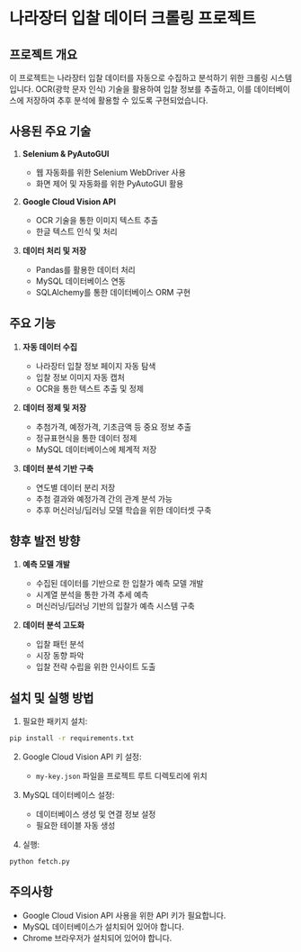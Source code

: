 # 나라장터 입찰 데이터 크롤링 프로젝트

## 프로젝트 개요
이 프로젝트는 나라장터 입찰 데이터를 자동으로 수집하고 분석하기 위한 크롤링 시스템입니다. OCR(광학 문자 인식) 기술을 활용하여 입찰 정보를 추출하고, 이를 데이터베이스에 저장하여 추후 분석에 활용할 수 있도록 구현되었습니다.

## 사용된 주요 기술
1. **Selenium & PyAutoGUI**
   - 웹 자동화를 위한 Selenium WebDriver 사용
   - 화면 제어 및 자동화를 위한 PyAutoGUI 활용

2. **Google Cloud Vision API**
   - OCR 기술을 통한 이미지 텍스트 추출
   - 한글 텍스트 인식 및 처리

3. **데이터 처리 및 저장**
   - Pandas를 활용한 데이터 처리
   - MySQL 데이터베이스 연동
   - SQLAlchemy를 통한 데이터베이스 ORM 구현

## 주요 기능
1. **자동 데이터 수집**
   - 나라장터 입찰 정보 페이지 자동 탐색
   - 입찰 정보 이미지 자동 캡처
   - OCR을 통한 텍스트 추출 및 정제

2. **데이터 정제 및 저장**
   - 추첨가격, 예정가격, 기초금액 등 중요 정보 추출
   - 정규표현식을 통한 데이터 정제
   - MySQL 데이터베이스에 체계적 저장

3. **데이터 분석 기반 구축**
   - 연도별 데이터 분리 저장
   - 추첨 결과와 예정가격 간의 관계 분석 가능
   - 추후 머신러닝/딥러닝 모델 학습을 위한 데이터셋 구축

## 향후 발전 방향
1. **예측 모델 개발**
   - 수집된 데이터를 기반으로 한 입찰가 예측 모델 개발
   - 시계열 분석을 통한 가격 추세 예측
   - 머신러닝/딥러닝 기반의 입찰가 예측 시스템 구축

2. **데이터 분석 고도화**
   - 입찰 패턴 분석
   - 시장 동향 파악
   - 입찰 전략 수립을 위한 인사이트 도출

## 설치 및 실행 방법
1. 필요한 패키지 설치:
```bash
pip install -r requirements.txt
```

2. Google Cloud Vision API 키 설정:
   - `my-key.json` 파일을 프로젝트 루트 디렉토리에 위치

3. MySQL 데이터베이스 설정:
   - 데이터베이스 생성 및 연결 정보 설정
   - 필요한 테이블 자동 생성

4. 실행:
```bash
python fetch.py
```

## 주의사항
- Google Cloud Vision API 사용을 위한 API 키가 필요합니다.
- MySQL 데이터베이스가 설치되어 있어야 합니다.
- Chrome 브라우저가 설치되어 있어야 합니다. 
